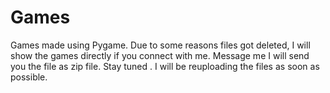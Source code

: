 # Games
Games made using Pygame.
Due to some reasons files got deleted, I will show the games directly if you connect with me. 
Message me I will send you the file as zip file. 
Stay tuned . I will be reuploading the files as soon as possible.
